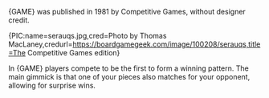 {GAME} was published in 1981 by Competitive Games, without designer credit.

{PIC:name=serauqs.jpg,cred=Photo by Thomas MacLaney,credurl=https://boardgamegeek.com/image/100208/serauqs,title=The Competitive Games edition}

In {GAME} players compete to be the first to form a winning pattern. The main gimmick is that one of your pieces also matches for your opponent, allowing for surprise wins.
